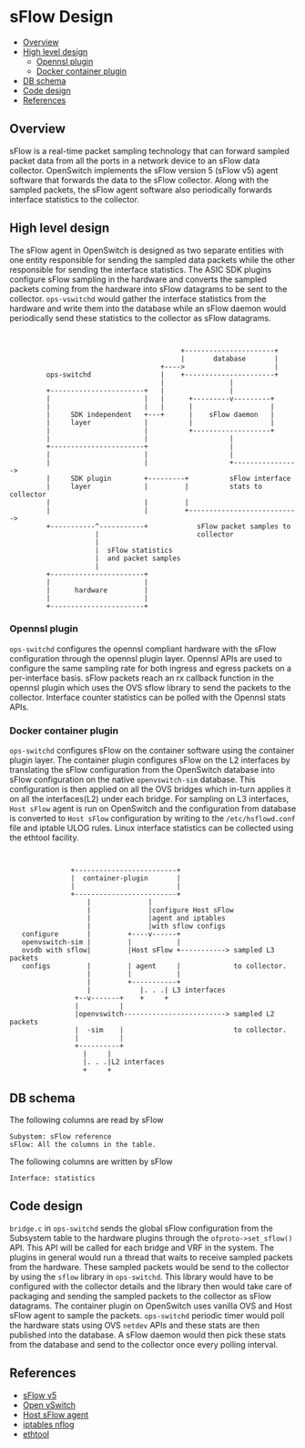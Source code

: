 # sFlow Design

- [Overview](#overview)
- [High level design](#high-level-design)
    - [Opennsl plugin](#opennsl-plugin)
    - [Docker container plugin](#docker-container-plugin)
- [DB schema](#db-schema)
- [Code design](#code-design)
- [References](#references)

## Overview

sFlow is a real-time packet sampling technology that can forward sampled packet data from all the ports in a network device to an sFlow data collector. OpenSwitch implements the sFlow version 5 (sFlow v5) agent software that forwards the data to the sFlow collector. Along with the sampled packets, the sFlow agent software also periodically forwards interface statistics to the collector.


## High level design

The sFlow agent in OpenSwitch is designed as two separate entities with one entity responsible for sending the sampled data packets while the other responsible for sending the interface statistics. The ASIC SDK plugins configure sFlow sampling in the hardware and converts the sampled packets coming from the hardware into sFlow datagrams to be sent to the collector. `ops-vswitchd` would gather the interface statistics from the hardware and write them into the database while an sFlow daemon would periodically send these statistics to the collector as sFlow datagrams.

```ditaa


                                          +----------------------+
                                          |       database       |
                                     +---->                      |
         ops-switchd                 |    +----------------------+
                                     |                |
         +-----------------------+   |                |
         |                       |   |      +---------v---------+
         |                       |   |      |                   |
         |     SDK independent   +---+      |    sFlow daemon   |
         |     layer             |          |                   |
         |                       |          +-------------------+
         |                       |                    |
         +-----------------------+                    |
         |                       |                    |
         |                       |                    +---------------->
         |     SDK plugin        +---------+          sFlow interface
         |     layer             |         |          stats to collector
         |                       |         |
         |                       |         +--------------------------->
         +-----------^-----------+            sFlow packet samples to
                     |                        collector
                     |
                     |  sFlow statistics
                     |  and packet samples
                     |
         +-----------------------+
         |                       |
         |      hardware         |
         |                       |
         +-----------------------+
```

### Opennsl plugin

`ops-switchd` configures the opennsl compliant hardware with the sFlow configuration through the opennsl plugin layer. Opennsl APIs are used to configure the same sampling rate for both ingress and egress packets on a per-interface basis. sFlow packets reach an rx callback function in the opennsl plugin which uses the OVS sflow library to send the packets to the collector. Interface counter statistics can be polled with the Opennsl stats APIs.

### Docker container plugin
`ops-switchd` configures sFlow on the container software using the container plugin layer. The container plugin configures sFlow on the L2 interfaces by translating the sFlow configuration from the OpenSwitch database into sFlow configuration on the native `openvswitch-sim` database. This configuration is then applied on all the OVS bridges which in-turn applies it on all the interfaces(L2) under each bridge. For sampling on L3 interfaces, `Host sFlow` agent is run on OpenSwitch and the configuration from database is converted to `Host sFlow` configuration by writing to the `/etc/hsflowd.conf` file and iptable ULOG rules. Linux interface statistics can be collected using the ethtool facility.

```ditaa


               +-------------------------+
               |  container-plugin       |
               |                         |
               +-------------------------+
                   |              |
                   |              |configure Host sFlow
                   |              |agent and iptables
                   |              |with sflow configs
   configure       |         +----v------+
   openvswitch-sim |         |           |
   ovsdb with sflow|         |Host sFlow +-----------> sampled L3 packets
   configs         |         | agent     |             to collector.
                   |         |           |
                   |         +-----------+
                   |            |. . .| L3 interfaces
                +--v-------+    +     +
                |          |
                |openvswitch-------------------------> sampled L2 packets
                |  -sim    |                           to collector.
                |          |
                +----------+
                  |     |
                  |. . .|L2 interfaces
                  +     +

```

## DB schema
The following columns are read by sFlow
```
Subystem: sFlow reference
sFlow: All the columns in the table.
```
The following columns are written by sFlow
```
Interface: statistics
```

## Code design

`bridge.c` in `ops-switchd` sends the global sFlow configuration from the Subsystem table to the hardware plugins through the `ofproto->set_sflow()` API. This API will be called for each bridge and VRF in the system. The plugins in general would run a thread that waits to receive sampled packets from the hardware. These sampled packets would be send to the collector by using the `sflow` library in `ops-switchd`. This library would have to be configured with the collector details and the library then would take care of packaging and sending the sampled packets to the collector as sFlow datagrams.
The container plugin on OpenSwitch uses vanilla OVS and Host sFlow agent to sample the packets.
`ops-switchd` periodic timer would poll the hardware stats using OVS `netdev` APIs and these stats are then published into the database. A sFlow daemon would then pick these stats from the database and send to the collector once every polling interval.

## References

- [sFlow v5](http://www.sflow.org/sflow_version_5.txt)
- [Open vSwitch](http://openvswitch.org/)
- [Host sFlow agent](http://www.sflow.net/)
- [iptables nflog](http://ipset.netfilter.org/iptables-extensions.man.html)
- [ethtool](http://linux.die.net/man/8/ethtool)
